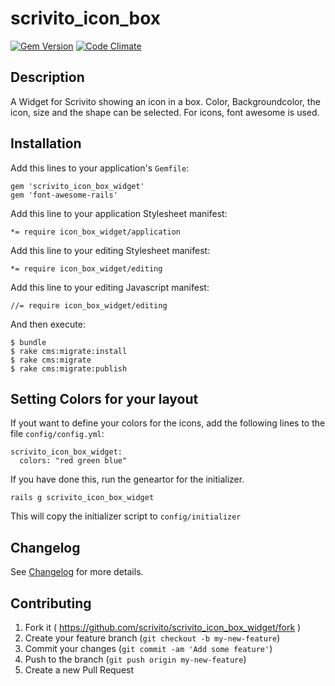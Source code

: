 # scrivito_icon_box

[![Gem Version](https://badge.fury.io/rb/scrivito_icon_box_widget.svg)](http://badge.fury.io/rb/scrivito_icon_box_widget)
[![Code Climate](https://codeclimate.com/github/Scrivito/scrivito_icon_box_widget/badges/gpa.svg)](https://codeclimate.com/github/Scrivito/scrivito_icon_box_widget)

## Description

A Widget for Scrivito showing an icon in a box. Color, Backgroundcolor, the icon, size and the shape can be selected. For icons, font awesome is used.

## Installation

Add this lines to your application's `Gemfile`:

    gem 'scrivito_icon_box_widget'
    gem 'font-awesome-rails'

Add this line to your application Stylesheet manifest:

    *= require icon_box_widget/application

Add this line to your editing Stylesheet manifest:

    *= require icon_box_widget/editing

Add this line to your editing Javascript manifest:

    //= require icon_box_widget/editing

And then execute:

    $ bundle
    $ rake cms:migrate:install
    $ rake cms:migrate
    $ rake cms:migrate:publish

## Setting Colors for your layout

If yout want to define your colors for the icons, add the following lines to the file `config/config.yml`:

    scrivito_icon_box_widget:
      colors: "red green blue"

If you have done this, run the geneartor for the initializer.

    rails g scrivito_icon_box_widget

This will copy the initializer script to `config/initializer`

## Changelog

See [Changelog](https://github.com/scrivito/scrivito_icon_box_widget/blob/master/CHANGELOG.md) for more details.

## Contributing

1. Fork it ( https://github.com/scrivito/scrivito_icon_box_widget/fork )
2. Create your feature branch (`git checkout -b my-new-feature`)
3. Commit your changes (`git commit -am 'Add some feature'`)
4. Push to the branch (`git push origin my-new-feature`)
5. Create a new Pull Request